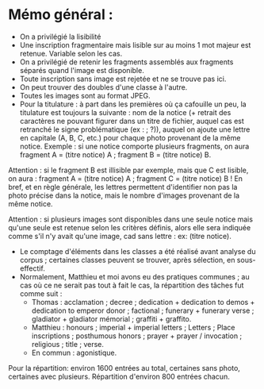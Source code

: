 # Mémo général : 

- On a privilégié la lisibilité
- Une inscription fragmentaire mais lisible sur au moins 1 mot majeur est retenue. Variable selon les cas. 
- On a privilégié de retenir les fragments assemblés aux fragments séparés quand l'image est disponible. 
- Toute inscription sans image est rejetée et ne se trouve pas ici. 
- On peut trouver des doubles d'une classe à l'autre. 
- Toutes les images sont au format JPEG. 
- Pour la titulature : à part dans les premières où ça cafouille un peu, la titulature est toujours la suivante : nom de la notice (+ retrait des caractères ne pouvant figurer dans un titre de fichier, auquel cas est retranché le signe problématique (ex : ; ?)), auquel on ajoute une lettre en capitale (A, B, C, etc.) pour chaque photo provenant de la même notice. Exemple : si une notice comporte plusieurs fragments, on aura fragment A = (titre notice) A ; fragment B = (titre notice) B. 

Attention : si le fragment B est illisible par exemple, mais que C est lisible, on aura : fragment A = (titre notice) A ; fragment C = (titre notice) B ! En bref, et en règle générale, les lettres permettent d'identifier non pas la photo précise dans la notice, mais le nombre d'images provenant de la même notice. 

Attention : si plusieurs images sont disponibles dans une seule notice mais qu'une seule est retenue selon les critères définis, alors elle sera indiquée comme s'il n'y avait qu'une image, cad sans lettre : ex: (titre notice). 


- Le comptage d'éléments dans les classes a été réalisé avant analyse du corpus ; certaines classes peuvent se trouver, après sélection, en sous-effectif. 
- Normalement, Matthieu et moi avons eu des pratiques communes ; au cas où ce ne serait pas tout à fait le cas, la répartition des tâches fut comme suit : 
	- Thomas : acclamation ; decree ; dedication + dedication to demos + dedication to emperor donor ; factional ; funerary + funerary verse ; gladiator + gladiator mémorial ; graffiti + graffito.
	- Matthieu : honours ; imperial + imperial letters ; Letters ; Place inscriptions ; posthumous honors ; prayer + prayer / invocation ; religious ; title ; verse. 
	- En commun : agonistique. 

Pour la répartition: environ 1600 entrées au total, certaines sans photo, certaines avec plusieurs. Répartition d'environ 800 entrées chacun. 
